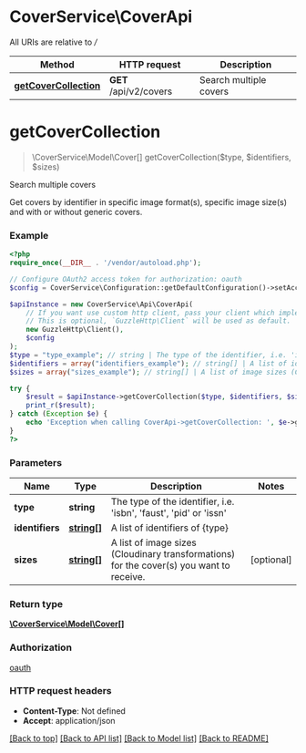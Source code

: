# CoverService\CoverApi

All URIs are relative to */*

Method | HTTP request | Description
------------- | ------------- | -------------
[**getCoverCollection**](CoverApi.md#getcovercollection) | **GET** /api/v2/covers | Search multiple covers

# **getCoverCollection**
> \CoverService\Model\Cover[] getCoverCollection($type, $identifiers, $sizes)

Search multiple covers

Get covers by identifier in specific image format(s), specific image size(s) and with or without generic covers.

### Example
```php
<?php
require_once(__DIR__ . '/vendor/autoload.php');

// Configure OAuth2 access token for authorization: oauth
$config = CoverService\Configuration::getDefaultConfiguration()->setAccessToken('YOUR_ACCESS_TOKEN');

$apiInstance = new CoverService\Api\CoverApi(
    // If you want use custom http client, pass your client which implements `GuzzleHttp\ClientInterface`.
    // This is optional, `GuzzleHttp\Client` will be used as default.
    new GuzzleHttp\Client(),
    $config
);
$type = "type_example"; // string | The type of the identifier, i.e. 'isbn', 'faust', 'pid' or 'issn'
$identifiers = array("identifiers_example"); // string[] | A list of identifiers of {type}
$sizes = array("sizes_example"); // string[] | A list of image sizes (Cloudinary transformations) for the cover(s) you want to receive.

try {
    $result = $apiInstance->getCoverCollection($type, $identifiers, $sizes);
    print_r($result);
} catch (Exception $e) {
    echo 'Exception when calling CoverApi->getCoverCollection: ', $e->getMessage(), PHP_EOL;
}
?>
```

### Parameters

Name | Type | Description  | Notes
------------- | ------------- | ------------- | -------------
 **type** | **string**| The type of the identifier, i.e. &#x27;isbn&#x27;, &#x27;faust&#x27;, &#x27;pid&#x27; or &#x27;issn&#x27; |
 **identifiers** | [**string[]**](../Model/string.md)| A list of identifiers of {type} |
 **sizes** | [**string[]**](../Model/string.md)| A list of image sizes (Cloudinary transformations) for the cover(s) you want to receive. | [optional]

### Return type

[**\CoverService\Model\Cover[]**](../Model/Cover.md)

### Authorization

[oauth](../../README.md#oauth)

### HTTP request headers

 - **Content-Type**: Not defined
 - **Accept**: application/json

[[Back to top]](#) [[Back to API list]](../../README.md#documentation-for-api-endpoints) [[Back to Model list]](../../README.md#documentation-for-models) [[Back to README]](../../README.md)

